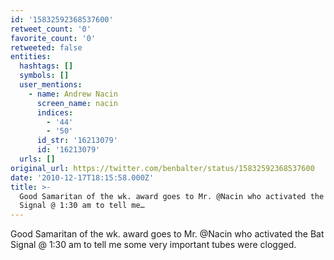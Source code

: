 ```yaml
---
id: '15832592368537600'
retweet_count: '0'
favorite_count: '0'
retweeted: false
entities:
  hashtags: []
  symbols: []
  user_mentions:
    - name: Andrew Nacin
      screen_name: nacin
      indices:
        - '44'
        - '50'
      id_str: '16213079'
      id: '16213079'
  urls: []
original_url: https://twitter.com/benbalter/status/15832592368537600
date: '2010-12-17T18:15:58.000Z'
title: >-
  Good Samaritan of the wk. award goes to Mr. @Nacin who activated the Bat
  Signal @ 1:30 am to tell me…
---
```


Good Samaritan of the wk. award goes to Mr. @Nacin who activated the Bat Signal @ 1:30 am to tell me some very important tubes were clogged.
